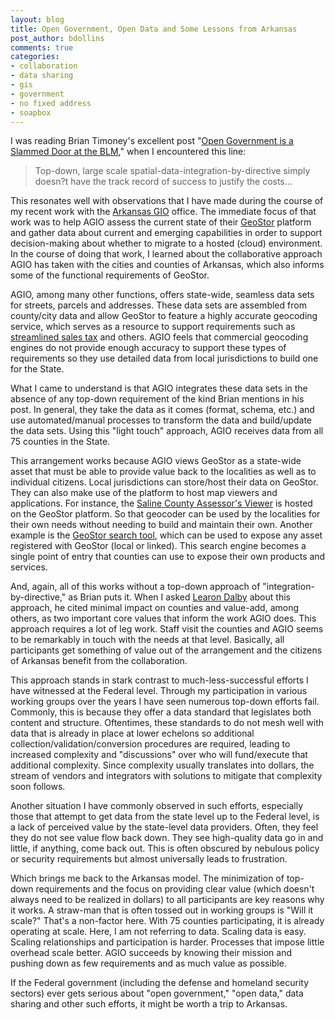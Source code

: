 ```yaml
---
layout: blog
title: Open Government, Open Data and Some Lessons from Arkansas
post_author: bdollins
comments: true
categories:
- collaboration
- data sharing
- gis
- government
- no fixed address
- soapbox
---
```


I was reading Brian Timoney's excellent post "<a href="http://mapbrief.com/2011/06/29/open-government-is-a-slammed-door-at-the-blm/">Open Government is a Slammed Door at the BLM</a>," when I encountered this line:

<blockquote>
Top-down, large scale spatial-data-integration-by-directive simply doesn?t have the track record of success to justify the costs...
</blockquote>

This resonates well with observations that I have made during the course of my recent work with the <a href="http://www.gis.arkansas.gov/">Arkansas GIO</a> office. The immediate focus of that work was to help AGIO assess the current state of their <a href="http://www.geostor.arkansas.gov/G6/Home.html">GeoStor</a> platform and gather data about current and emerging capabilities in order to support decision-making about whether to migrate to a hosted (cloud) environment. In the course of doing that work, I learned about the collaborative approach AGIO has taken with the cities and counties of Arkansas, which also informs some of the functional requirements of GeoStor.
<!--more-->

AGIO, among many other functions, offers state-wide, seamless data sets for streets, parcels and addresses. These data sets are assembled from county/city data and allow GeoStor to feature a highly accurate geocoding service, which serves as a resource to support requirements such as <a href="http://www.streamlinedsalestax.org/">streamlined sales tax</a> and others. AGIO feels that commercial geocoding engines do not provide enough accuracy to support these types of requirements so they use detailed data from local jurisdictions to build one for the State.

What I came to understand is that AGIO integrates these data sets in the absence of any top-down requirement of the kind Brian mentions in his post. In general, they take the data as it comes (format, schema, etc.) and use automated/manual processes to transform the data and build/update the data sets. Using this "light touch" approach, AGIO receives data from all 75 counties in the State.

This arrangement works because AGIO views GeoStor as a state-wide asset that must be able to provide value back to the localities as well as to individual citizens. Local jurisdictions can store/host their data on GeoStor. They can also make use of the platform to host map viewers and applications. For instance, the <a href="http://bit.ly/k4f4Ae">Saline County Assessor's Viewer</a> is hosted on the GeoStor platform. So that geocoder can be used by the localities for their own needs without needing to build and maintain their own. Another example is the <a href="http://www.geostor.arkansas.gov/G6/Home.html">GeoStor search tool</a>, which can be used to expose any asset registered with GeoStor (local or linked). This search engine becomes a single point of entry that counties can use to expose their own products and services.

And, again, all of this works without a top-down approach of "integration-by-directive," as Brian puts it. When I asked <a href="http://twitter.com/learondalby">Learon Dalby</a> about this approach, he cited minimal impact on counties and value-add, among others, as two important core values that inform the work AGIO does. This approach requires a lot of leg work. Staff visit the counties and AGIO seems to be remarkably in touch with the needs at that level. Basically, all participants get something of value out of the arrangement and the citizens of Arkansas benefit from the collaboration.

This approach stands in stark contrast to much-less-successful efforts I have witnessed at the Federal level. Through my participation in various working groups over the years I have seen numerous top-down efforts fail. Commonly, this is because they offer a data standard that legislates both content and structure. Oftentimes, these standards to do not mesh well with data that is already in place at lower echelons so additional collection/validation/conversion procedures are required, leading to increased complexity and "discussions" over who will fund/execute that additional complexity. Since complexity usually translates into dollars, the stream of vendors and integrators with solutions to mitigate that complexity soon follows.

Another situation I have commonly observed in such efforts, especially those that attempt to get data from the state level up to the Federal level, is a lack of perceived value by the state-level data providers. Often, they feel they do not see value flow back down. They see high-quality data go in and little, if anything, come back out. This is often obscured by nebulous policy or security requirements but almost universally leads to frustration.

Which brings me back to the Arkansas model. The minimization of top-down requirements and the focus on providing clear value (which doesn't always need to be realized in dollars) to all participants are key reasons why it works. A straw-man that is often tossed out in working groups is "Will it scale?" That's a non-factor here. With 75 counties participating, it is already operating at scale. Here, I am not referring to data. Scaling data is easy. Scaling relationships and participation is harder. Processes that impose little overhead scale better. AGIO succeeds by knowing their mission and pushing down as few requirements and as much value as possible.

If the Federal government (including the defense and homeland security sectors) ever gets serious about "open government," "open data," data sharing and other such efforts, it might be worth a trip to Arkansas.